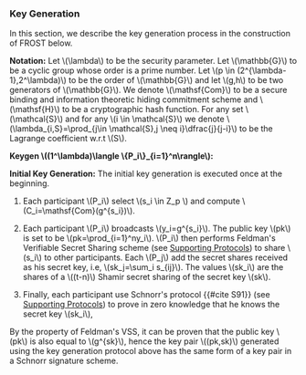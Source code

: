 ### Key Generation

In this section, we describe the key generation process in the construction of FROST below. 

**Notation:** Let \\(\lambda\\) to be the security parameter. Let \\(\mathbb{G}\\) to be a cyclic group whose order is a prime number. Let \\(p \in (2^{\lambda-1},2^\lambda)\\) to be the order of \\(\mathbb{G}\\) and let \\(g,h\\) to be two generators of \\(\mathbb{G}\\). We denote \\(\mathsf{Com}\\) to be a secure binding and information theoretic hiding commitment scheme and \\(\mathsf{H}\\) to be a cryptographic hash function. For any set \\(\mathcal{S}\\) and for any \\(i \in \mathcal{S}\\) we denote \\(\lambda_{i,S}=\prod_{j\in \mathcal{S},j \neq i}\dfrac{j}{j-i}\\) to be the Lagrange coefficient w.r.t \\(S\\).


**Keygen \\((1^\lambda)\langle \\{P_i\\}_{i=1}^n\rangle\\):**

**Initial Key Generation:**
The initial key generation is executed once at the beginning.

1. Each participant \\(P_i\\) select \\(s_i \in Z_p \\) and compute \\(C_i=\mathsf{Com}(g^{s_i})\\).

2. Each participant \\(P_i\\) broadcasts \\(y_i=g^{s_i}\\). The public key \\(pk\\) is set to be \\(pk=\prod_{i=1}^ny_i\\). \\(P_i\\) then performs Feldman's Verifiable Secret Sharing scheme (see [Supporting Protocols](./supporting-algorithms.md)) to share \\(s_i\\) to other participants.  Each \\(P_j\\) add the secret shares received as his secret key, i.e, \\(sk_j=\sum_i s_{ij}\\). The values \\(sk_i\\) are the shares of a \\((t-n)\\) Shamir secret sharing of the secret key \\(sk\\).

3. Finally, each participant use Schnorr's protocol {{#cite S91}} (see [Supporting Protocols](./supporting-algorithms.md)) to prove in zero knowledge that he knows the secret key \\(sk_i\\), 



By the property of Feldman's VSS, it can be proven that the public key \\(pk\\) is also equal to \\(g^{sk}\\), hence the key pair \\((pk,sk)\\) generated using the key generation protocol above has the same form of a key pair in a Schnorr signature scheme. 

